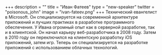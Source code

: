 +++
description = ""
title = "Иван Фатеев"
type = "new-speaker"
twitter = "poisonous_john"
image = "ivan-fateev.png"
+++
Технический евангелист в Microsoft. Он специализируется на современной архитектуре приложений и лучших практиках в разработке программного обеспечения. У Ивана огромный опыт как в серверной разработке, так и в клиентской. Он начал карьеру веб-разработчика в 2008 году. Затем в 2010 году он переключился на клиентскую разработку iOS приложений, затем игр. Теперь он специализируется на разработке приложений с использованием облачных технологий.